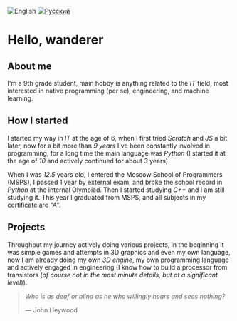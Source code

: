 ![English](https://img.shields.io/badge/English-blue?style=flat-square)
[<img src="https://img.shields.io/badge/%D0%A0%D1%83%D1%81%D1%81%D0%BA%D0%B8%D0%B9-gray?style=flat-square" alt="Русский">](README.md)

# Hello, wanderer

## About me

I'm a 9th grade student, main hobby is anything related to the *IT* field, most interested in native programming (per se), engineering, and machine learning.

## How I started

I started my way in *IT* at the age of 6, when I first tried *Scratch* and *JS* a bit later, now for a bit more than *9 years* I've been constantly involved in programming, for a long time the main language was *Python* (I started it at the age of *10* and actively continued for about *3* years).

When I was *12.5* years old, I entered the Moscow School of Programmers (MSPS), I passed 1 year by external exam, and broke the school record in *Python* at the internal Olympiad. Then I started studying *C++* and I am still studying it. This year I graduated from MSPS, and all subjects in my certificate are *"A”*.

## Projects

Throughout my journey actively doing various projects, in the beginning it was simple games and attempts in 3D graphics and even my own language, now I am already doing my own *3D engine*, my own programming language and actively engaged in engineering (I know how to build a processor from transistors (*of course not in the most minute details, but at a significant level*)).

> *Who is as deaf or blind as he who willingly hears and sees nothing?*
> 
> — John Heywood
